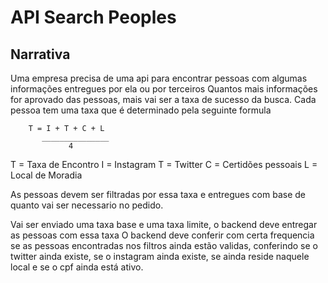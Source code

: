 # API Search Peoples

## Narrativa
Uma empresa precisa de uma api para encontrar pessoas com algumas informações entregues por ela ou por terceiros
Quantos mais informações for aprovado das pessoas, mais vai ser a taxa de sucesso da busca.
Cada pessoa tem uma taxa que é determinado pela seguinte formula 
```
    T = I + T + C + L
       _______________
             4
```
T = Taxa de Encontro
I = Instagram
T = Twitter
C = Certidões pessoais
L = Local de Moradia  

As pessoas devem ser filtradas por essa taxa e entregues com base de quanto vai ser necessario no pedido.

Vai ser enviado uma taxa base e uma taxa limite, o backend deve entregar as pessoas com essa taxa
O backend deve conferir com certa frequencia se as pessoas encontradas nos filtros ainda estão validas, conferindo se o twitter ainda existe, se o instagram ainda existe, se ainda reside naquele local e se o cpf ainda está ativo.
